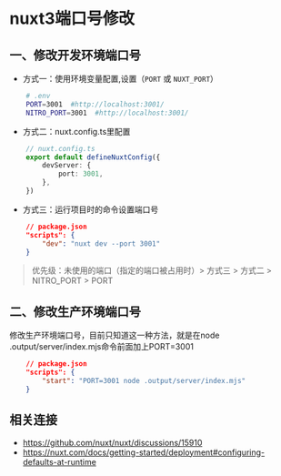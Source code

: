 # nuxt3端口号修改
## 一、修改开发环境端口号
- 方式一：使用环境变量配置,设置（`PORT` 或 `NUXT_PORT`）

```bash
    # .env
    PORT=3001  #http://localhost:3001/
    NITRO_PORT=3001  #http://localhost:3001/
```
- 方式二：nuxt.config.ts里配置
```ts
    // nuxt.config.ts
    export default defineNuxtConfig({
        devServer: {
            port: 3001,
        },
    })
```
- 方式三：运行项目时的命令设置端口号
```json
    // package.json
    "scripts": {
        "dev": "nuxt dev --port 3001"
    }
```
> 优先级：未使用的端口（指定的端口被占用时）> 方式三 > 方式二 > NITRO_PORT > PORT


## 二、修改生产环境端口号
修改生产环境端口号，目前只知道这一种方法，就是在node .output/server/index.mjs命令前面加上PORT=3001

```json
    // package.json
    "scripts": {
        "start": "PORT=3001 node .output/server/index.mjs"
    }
```

## 相关连接
+ https://github.com/nuxt/nuxt/discussions/15910
+ https://nuxt.com/docs/getting-started/deployment#configuring-defaults-at-runtime


